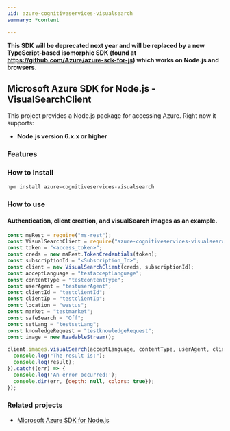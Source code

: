 ```yaml
---
uid: azure-cognitiveservices-visualsearch
summary: *content

---
```

**This SDK will be deprecated next year and will be replaced by a new TypeScript-based isomorphic SDK (found at https://github.com/Azure/azure-sdk-for-js) which works on Node.js and browsers.**
## Microsoft Azure SDK for Node.js - VisualSearchClient

This project provides a Node.js package for accessing Azure. Right now it supports:
- **Node.js version 6.x.x or higher**

### Features


### How to Install

```bash
npm install azure-cognitiveservices-visualsearch
```

### How to use

#### Authentication, client creation, and visualSearch images as an example.

```javascript
const msRest = require("ms-rest");
const VisualSearchClient = require("azure-cognitiveservices-visualsearch");
const token = "<access_token>";
const creds = new msRest.TokenCredentials(token);
const subscriptionId = "<Subscription_Id>";
const client = new VisualSearchClient(creds, subscriptionId);
const acceptLanguage = "testacceptLanguage";
const contentType = "testcontentType";
const userAgent = "testuserAgent";
const clientId = "testclientId";
const clientIp = "testclientIp";
const location = "westus";
const market = "testmarket";
const safeSearch = "Off";
const setLang = "testsetLang";
const knowledgeRequest = "testknowledgeRequest";
const image = new ReadableStream();

client.images.visualSearch(acceptLanguage, contentType, userAgent, clientId, clientIp, location, market, safeSearch, setLang, knowledgeRequest, image).then((result) => {
  console.log("The result is:");
  console.log(result);
}).catch((err) => {
  console.log('An error occurred:');
  console.dir(err, {depth: null, colors: true});
});
```

### Related projects

- [Microsoft Azure SDK for Node.js](https://github.com/Azure/azure-sdk-for-node)
